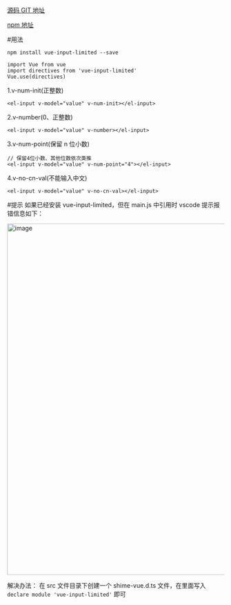 [源码 GIT 地址](https://github.com/MissSharonLi/vue-input-limited)

[npm 地址](https://www.npmjs.com/package/vue-input-limited)

#用法

`npm install vue-input-limited --save`

```
import Vue from vue
import directives from 'vue-input-limited'
Vue.use(directives)
```

1.v-num-init(正整数)

```
<el-input v-model="value" v-num-init></el-input>
```

2.v-number(0、正整数)

```
<el-input v-model="value" v-number></el-input>
```

3.v-num-point(保留 n 位小数)

```
// 保留4位小数、其他位数依次类推
<el-input v-model="value" v-num-point="4"></el-input>
```

4.v-no-cn-val(不能输入中文)

```
<el-input v-model="value" v-no-cn-val></el-input>
```

#提示
如果已经安装 vue-input-limited，但在 main.js 中引用时 vscode 提示报错信息如下：

<img width="814" alt="image" src="https://user-images.githubusercontent.com/41463466/175257481-8cf3141e-0fa8-41ff-a95c-a143b50efd35.png">

解决办法：
在 src 文件目录下创建一个 shime-vue.d.ts 文件，在里面写入`declare module 'vue-input-limited'` 即可
